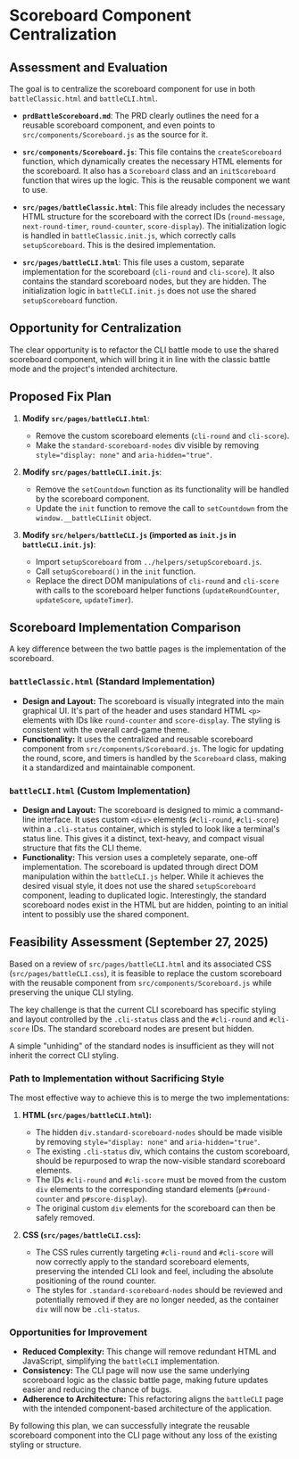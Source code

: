 # Scoreboard Component Centralization

## Assessment and Evaluation

The goal is to centralize the scoreboard component for use in both `battleClassic.html` and `battleCLI.html`.

- **`prdBattleScoreboard.md`**: The PRD clearly outlines the need for a reusable scoreboard component, and even points to `src/components/Scoreboard.js` as the source for it.

- **`src/components/Scoreboard.js`**: This file contains the `createScoreboard` function, which dynamically creates the necessary HTML elements for the scoreboard. It also has a `Scoreboard` class and an `initScoreboard` function that wires up the logic. This is the reusable component we want to use.

- **`src/pages/battleClassic.html`**: This file already includes the necessary HTML structure for the scoreboard with the correct IDs (`round-message`, `next-round-timer`, `round-counter`, `score-display`). The initialization logic is handled in `battleClassic.init.js`, which correctly calls `setupScoreboard`. This is the desired implementation.

- **`src/pages/battleCLI.html`**: This file uses a custom, separate implementation for the scoreboard (`cli-round` and `cli-score`). It also contains the standard scoreboard nodes, but they are hidden. The initialization logic in `battleCLI.init.js` does not use the shared `setupScoreboard` function.

## Opportunity for Centralization

The clear opportunity is to refactor the CLI battle mode to use the shared scoreboard component, which will bring it in line with the classic battle mode and the project's intended architecture.

## Proposed Fix Plan

1. **Modify `src/pages/battleCLI.html`**:
   - Remove the custom scoreboard elements (`cli-round` and `cli-score`).
   - Make the `standard-scoreboard-nodes` div visible by removing `style="display: none"` and `aria-hidden="true"`.

2. **Modify `src/pages/battleCLI.init.js`**:
   - Remove the `setCountdown` function as its functionality will be handled by the scoreboard component.
   - Update the `init` function to remove the call to `setCountdown` from the `window.__battleCLIinit` object.

3. **Modify `src/helpers/battleCLI.js` (imported as `init.js` in `battleCLI.init.js`)**:
   - Import `setupScoreboard` from `../helpers/setupScoreboard.js`.
   - Call `setupScoreboard()` in the `init` function.
   - Replace the direct DOM manipulations of `cli-round` and `cli-score` with calls to the scoreboard helper functions (`updateRoundCounter`, `updateScore`, `updateTimer`).

## Scoreboard Implementation Comparison

A key difference between the two battle pages is the implementation of the scoreboard.

### `battleClassic.html` (Standard Implementation)

- **Design and Layout:** The scoreboard is visually integrated into the main graphical UI. It's part of the header and uses standard HTML `<p>` elements with IDs like `round-counter` and `score-display`. The styling is consistent with the overall card-game theme.
- **Functionality:** It uses the centralized and reusable scoreboard component from `src/components/Scoreboard.js`. The logic for updating the round, score, and timers is handled by the `Scoreboard` class, making it a standardized and maintainable component.

### `battleCLI.html` (Custom Implementation)

- **Design and Layout:** The scoreboard is designed to mimic a command-line interface. It uses custom `<div>` elements (`#cli-round`, `#cli-score`) within a `.cli-status` container, which is styled to look like a terminal's status line. This gives it a distinct, text-heavy, and compact visual structure that fits the CLI theme.
- **Functionality:** This version uses a completely separate, one-off implementation. The scoreboard is updated through direct DOM manipulation within the `battleCLI.js` helper. While it achieves the desired visual style, it does not use the shared `setupScoreboard` component, leading to duplicated logic. Interestingly, the standard scoreboard nodes exist in the HTML but are hidden, pointing to an initial intent to possibly use the shared component.

## Feasibility Assessment (September 27, 2025)

Based on a review of `src/pages/battleCLI.html` and its associated CSS (`src/pages/battleCLI.css`), it is feasible to replace the custom scoreboard with the reusable component from `src/components/Scoreboard.js` while preserving the unique CLI styling.

The key challenge is that the current CLI scoreboard has specific styling and layout controlled by the `.cli-status` class and the `#cli-round` and `#cli-score` IDs. The standard scoreboard nodes are present but hidden.

A simple "unhiding" of the standard nodes is insufficient as they will not inherit the correct CLI styling.

### Path to Implementation without Sacrificing Style

The most effective way to achieve this is to merge the two implementations:

1. **HTML (`src/pages/battleCLI.html`):**
   - The hidden `div.standard-scoreboard-nodes` should be made visible by removing `style="display: none"` and `aria-hidden="true"`.
   - The existing `.cli-status` div, which contains the custom scoreboard, should be repurposed to wrap the now-visible standard scoreboard elements.
   - The IDs `#cli-round` and `#cli-score` must be moved from the custom `div` elements to the corresponding standard elements (`p#round-counter` and `p#score-display`).
   - The original custom `div` elements for the scoreboard can then be safely removed.

2. **CSS (`src/pages/battleCLI.css`):**
   - The CSS rules currently targeting `#cli-round` and `#cli-score` will now correctly apply to the standard scoreboard elements, preserving the intended CLI look and feel, including the absolute positioning of the round counter.
   - The styles for `.standard-scoreboard-nodes` should be reviewed and potentially removed if they are no longer needed, as the container `div` will now be `.cli-status`.

### Opportunities for Improvement

- **Reduced Complexity:** This change will remove redundant HTML and JavaScript, simplifying the `battleCLI` implementation.
- **Consistency:** The CLI page will now use the same underlying scoreboard logic as the classic battle page, making future updates easier and reducing the chance of bugs.
- **Adherence to Architecture:** This refactoring aligns the `battleCLI` page with the intended component-based architecture of the application.

By following this plan, we can successfully integrate the reusable scoreboard component into the CLI page without any loss of the existing styling or structure.
